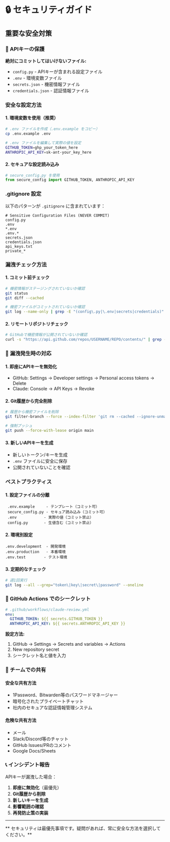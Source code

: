 # 🔒 セキュリティガイド

##  重要な安全対策

### 🚨 APIキーの保護

**絶対にコミットしてはいけないファイル:**
- `config.py` - APIキーが含まれる設定ファイル
- `.env` - 環境変数ファイル
- `secrets.json` - 機密情報ファイル
- `credentials.json` - 認証情報ファイル

###  安全な設定方法

#### 1. 環境変数を使用（推奨）
```bash
# .env ファイルを作成（.env.example をコピー）
cp .env.example .env

# .env ファイルを編集して実際の値を設定
GITHUB_TOKEN=ghp_your_token_here
ANTHROPIC_API_KEY=sk-ant-your_key_here
```

#### 2. セキュアな設定読み込み
```python
# secure_config.py を使用
from secure_config import GITHUB_TOKEN, ANTHROPIC_API_KEY
```

###  .gitignore 設定

以下のパターンが `.gitignore` に含まれています：
```
# Sensitive Configuration Files (NEVER COMMIT)
config.py
.env
*.env
.env.*
secrets.json
credentials.json
api_keys.txt
private_*
```

###  漏洩チェック方法

#### 1. コミット前チェック
```bash
# 機密情報がステージングされていないか確認
git status
git diff --cached

# 機密ファイルがコミットされていないか確認
git log --name-only | grep -E "(config\.py|\.env|secrets|credentials)"
```

#### 2. リモートリポジトリチェック
```bash
# GitHubで機密情報が公開されていないか確認
curl -s "https://api.github.com/repos/USERNAME/REPO/contents/" | grep -E "(config\.py|\.env)"
```

### 🚨 漏洩発生時の対応

#### 1. 即座にAPIキーを無効化
- GitHub: Settings → Developer settings → Personal access tokens → Delete
- Claude: Console → API Keys → Revoke

#### 2. Git履歴から完全削除
```bash
# 履歴から機密ファイルを削除
git filter-branch --force --index-filter 'git rm --cached --ignore-unmatch config.py' --prune-empty --tag-name-filter cat -- --all

# 強制プッシュ
git push --force-with-lease origin main
```

#### 3. 新しいAPIキーを生成
- 新しいトークン/キーを生成
- `.env` ファイルに安全に保存
- 公開されていないことを確認

###  ベストプラクティス

#### 1. 設定ファイルの分離
```
 .env.example     - テンプレート（コミット可）
 secure_config.py - セキュア読み込み（コミット可）
 .env            - 実際の値（コミット禁止）
 config.py       - 生値含む（コミット禁止）
```

#### 2. 環境別設定
```
.env.development  - 開発環境
.env.production   - 本番環境
.env.test        - テスト環境
```

#### 3. 定期的なチェック
```bash
# 週1回実行
git log --all --grep="token\|key\|secret\|password" --oneline
```

### 📱 GitHub Actions でのシークレット

```yaml
# .github/workflows/claude-review.yml
env:
  GITHUB_TOKEN: ${{ secrets.GITHUB_TOKEN }}
  ANTHROPIC_API_KEY: ${{ secrets.ANTHROPIC_API_KEY }}
```

**設定方法:**
1. GitHub → Settings → Secrets and variables → Actions
2. New repository secret
3. シークレット名と値を入力

### 🔐 チームでの共有

#### 安全な共有方法
-  1Password、Bitwarden等のパスワードマネージャー
-  暗号化されたプライベートチャット
-  社内のセキュアな認証情報管理システム

#### 危険な共有方法
-  メール
-  Slack/Discord等のチャット
-  GitHub Issues/PRのコメント
-  Google Docs/Sheets

### 📞 インシデント報告

APIキーが漏洩した場合：
1. **即座に無効化**（最優先）
2. **Git履歴から削除**
3. **新しいキーを生成**
4. **影響範囲の確認**
5. **再発防止策の実装**

---

** セキュリティは最優先事項です。疑問があれば、常に安全な方法を選択してください。**